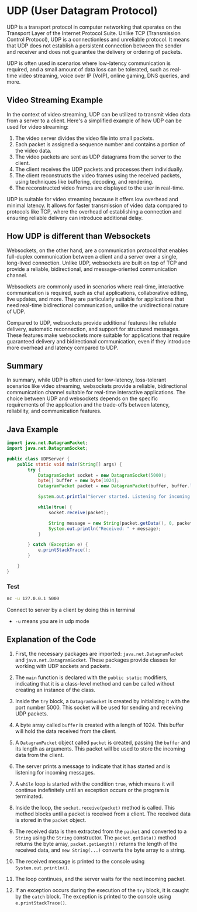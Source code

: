 # UDP (User Datagram Protocol)

UDP is a transport protocol in computer networking that operates on the Transport Layer of the Internet Protocol Suite. Unlike TCP (Transmission Control Protocol), UDP is a connectionless and unreliable protocol. It means that UDP does not establish a persistent connection between the sender and receiver and does not guarantee the delivery or ordering of packets.

UDP is often used in scenarios where low-latency communication is required, and a small amount of data loss can be tolerated, such as real-time video streaming, voice over IP (VoIP), online gaming, DNS queries, and more.

## Video Streaming Example

In the context of video streaming, UDP can be utilized to transmit video data from a server to a client. Here's a simplified example of how UDP can be used for video streaming:

1. The video server divides the video file into small packets.
2. Each packet is assigned a sequence number and contains a portion of the video data.
3. The video packets are sent as UDP datagrams from the server to the client.
4. The client receives the UDP packets and processes them individually.
5. The client reconstructs the video frames using the received packets, using techniques like buffering, decoding, and rendering.
6. The reconstructed video frames are displayed to the user in real-time.

UDP is suitable for video streaming because it offers low overhead and minimal latency. It allows for faster transmission of video data compared to protocols like TCP, where the overhead of establishing a connection and ensuring reliable delivery can introduce additional delay.

## How UDP is different than Websockets

Websockets, on the other hand, are a communication protocol that enables full-duplex communication between a client and a server over a single, long-lived connection. Unlike UDP, websockets are built on top of TCP and provide a reliable, bidirectional, and message-oriented communication channel.

Websockets are commonly used in scenarios where real-time, interactive communication is required, such as chat applications, collaborative editing, live updates, and more. They are particularly suitable for applications that need real-time bidirectional communication, unlike the unidirectional nature of UDP.

Compared to UDP, websockets provide additional features like reliable delivery, automatic reconnection, and support for structured messages. These features make websockets more suitable for applications that require guaranteed delivery and bidirectional communication, even if they introduce more overhead and latency compared to UDP.

## Summary

In summary, while UDP is often used for low-latency, loss-tolerant scenarios like video streaming, websockets provide a reliable, bidirectional communication channel suitable for real-time interactive applications. The choice between UDP and websockets depends on the specific requirements of the application and the trade-offs between latency, reliability, and communication features.

## Java Example

```java
import java.net.DatagramPacket;
import java.net.DatagramSocket;

public class UDPServer {
    public static void main(String[] args) {
        try {
            DatagramSocket socket = new DatagramSocket(5000);
            byte[] buffer = new byte[1024];
            DatagramPacket packet = new DatagramPacket(buffer, buffer.length);

            System.out.println("Server started. Listening for incoming messages");

            while(true) {
                socket.receive(packet);

                String message = new String(packet.getData(), 0, packet.getLength());
                System.out.println("Received: " + message);
            }

        } catch (Exception e) {
            e.printStackTrace();
        }

    }
}
```

### Test

```bash
nc -u 127.0.0.1 5000
```

Connect to server by a client by doing this in terminal

- `-u` means you are in udp mode

## Explanation of the Code

1. First, the necessary packages are imported: `java.net.DatagramPacket` and `java.net.DatagramSocket`. These packages provide classes for working with UDP sockets and packets.

2. The `main` function is declared with the `public static` modifiers, indicating that it is a class-level method and can be called without creating an instance of the class.

3. Inside the `try` block, a `DatagramSocket` is created by initializing it with the port number 5000. This socket will be used for sending and receiving UDP packets.

4. A byte array called `buffer` is created with a length of 1024. This buffer will hold the data received from the client.

5. A `DatagramPacket` object called `packet` is created, passing the `buffer` and its length as arguments. This packet will be used to store the incoming data from the client.

6. The server prints a message to indicate that it has started and is listening for incoming messages.

7. A `while` loop is started with the condition `true`, which means it will continue indefinitely until an exception occurs or the program is terminated.

8. Inside the loop, the `socket.receive(packet)` method is called. This method blocks until a packet is received from a client. The received data is stored in the `packet` object.

9. The received data is then extracted from the `packet` and converted to a `String` using the `String` constructor. The `packet.getData()` method returns the byte array, `packet.getLength()` returns the length of the received data, and `new String(...)` converts the byte array to a string.

10. The received message is printed to the console using `System.out.println()`.

11. The loop continues, and the server waits for the next incoming packet.

12. If an exception occurs during the execution of the `try` block, it is caught by the `catch` block. The exception is printed to the console using `e.printStackTrace()`.
